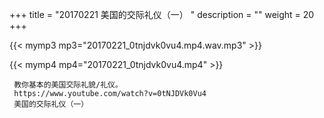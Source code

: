 +++
title = "20170221  美国的交际礼仪（一） "
description = ""
weight = 20
+++

{{< mymp3 mp3="20170221_0tnjdvk0vu4.mp4.wav.mp3" >}}

{{< mymp4 mp4="20170221_0tnjdvk0vu4.mp4" >}}

     教你基本的美国交际礼貌/礼仪。 
     https://www.youtube.com/watch?v=0tNJDVk0Vu4 
     美国的交际礼仪（一） 
